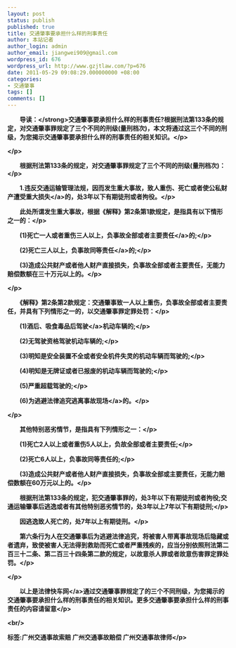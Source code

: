 ```yaml
---
layout: post
status: publish
published: true
title: 交通肇事要承担什么样的刑事责任
author: 本站记者
author_login: admin
author_email: jiangwei909@gmail.com
wordpress_id: 676
wordpress_url: http://www.gzjtlaw.com/?p=676
date: 2011-05-29 09:08:29.000000000 +08:00
categories:
- 交通肇事
tags: []
comments: []
---
```

<p><p>　<strong>　导读：<&#47;strong>交通肇事要承担什么样的刑事责任?根据刑法第133条的规定，对交通肇事罪规定了三个不同的刑级(量刑档次)，本文将通过这三个不同的刑级，为您揭示交通肇事要承担什么样的刑事责任的相关知识。<&#47;p><p><&#47;p><p>　　根据刑法第133条的规定，对交通肇事罪规定了三个不同的刑级(量刑档次)：<&#47;p><p>　　1.违反交通运输管理法规，因而发生重大事故，致人重伤、死亡或者使公私财产遭受重大<a>损失<&#47;a>的，处3年以下有期徒刑或者拘役。<&#47;p><p>　　此处所谓发生重大事故，根据《解释》第2条第1款规定，是指具有以下情形之一的：<&#47;p><p>　　(1)死亡一人或者重伤三人以上，负事故全部或者<a>主要责任<&#47;a>的;<&#47;p><p>　　(2)死亡三人以上，负事故<a>同等责任<&#47;a>的;<&#47;p><p>　　(3)造成公共财产或者他人财产直接损失，负事故全部或者主要责任，无能力赔偿数额在三十万元以上的。<&#47;p><p><&#47;p><p>　　《解释》第2条第2款规定：交通肇事致一人以上重伤，负事故全部或者主要责任，并具有下列情形之一的，以交通肇事罪定罪处罚：<&#47;p><p>　　(1)酒后、吸食毒品后<a>驾驶<&#47;a>机动车辆的;<&#47;p><p>　　(2)无驾驶资格驾驶机动车辆的;<&#47;p><p>　　(3)明知是安全装置不全或者安全机件失灵的机动车辆而驾驶的;<&#47;p><p>　　(4)明知是无牌证或者已报废的机动车辆而驾驶的;<&#47;p><p>　　(5)严重超载驾驶的;<&#47;p><p>　　(6)为逃避法律追究逃离<a>事故现场<&#47;a>的。<&#47;p><p><&#47;p><p>　　其他特别恶劣情节，是指具有下列情形之一：<&#47;p><p>　　(1)死亡2人以上或者重伤5人以上，负故全部或者主要责任;<&#47;p><p>　　(2)死亡6人以上，负事故同等责任的;<&#47;p><p>　　(3)造成公共财产或者他人财产直接损失，负事故全部或主要责任，无能力赔偿数额在60万元以上的。<&#47;p><p>　　根据刑法第133条的规定，犯交通肇事罪的，处3年以下有期徒刑或者拘役;交通运输肇事后逃逸或者有其他特别恶劣情节的，处3年以上7年以下有期徒刑;<&#47;p><p>　　因逃逸致人死亡的，处7年以上有期徒刑。<&#47;p><p>　　第六条行为人在交通肇事后为逃避法律追究，将被害人带离事故现场后隐藏或者遗弃，致使被害人无法得到救助而死亡或者严重残疾的，应当分别依照刑法第二百三十二条、第二百三十四条第二款的规定，以故意杀人罪或者故意伤害罪定罪处罚。<&#47;p><p><&#47;p><p>　　以上是<a>法律快车网<&#47;a>通过交通肇事罪规定了的三个不同刑级，为您揭示的交通肇事要承担什么样的刑事责任的相关知识。更多交通肇事要承担什么样的刑事责任的内容请留意<&#47;p><br&#47;><p>标签:广州交通事故索赔 广州交通事故赔偿 广州交通事故律师<&#47;p>
